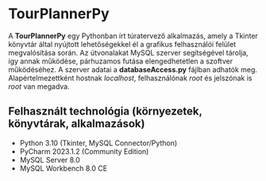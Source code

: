 # TourPlannerPy

A **TourPlannerPy** egy Pythonban írt túratervező alkalmazás, amely a Tkinter könyvtár által nyújtott lehetőségekkel él a grafikus felhasználói felület megvalósítása során. Az útvonalakat MySQL szerver segítségével tárolja, így annak működése, párhuzamos futása elengedhetetlen a szoftver működéséhez. A szerver adatai a **databaseAccess.py** fájlban adhatók meg. Alapértelmezettként hostnak *localhost*, felhasználónak *root* és jelszónak is *root* van megadva.

## Felhasznált technológia (környezetek, könyvtárak, alkalmazások)
- Python 3.10 (Tkinter, MySQL Connector/Python)
- PyCharm 2023.1.2 (Community Edition)
- MySQL Server 8.0
- MySQL Workbench 8.0 CE
